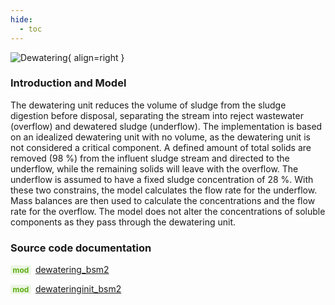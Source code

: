 ```yaml
---
hide:
  - toc
---
```


![Dewatering](https://gitlab.rrze.fau.de/evt/klaeffizient/bsm2-python/-/raw/doc_new2/docs/assets/.icons/bsm2python/dewatering.svg){ align=right }
<!-- TODO: change link to main branch before merging -->

### Introduction and Model

The dewatering unit reduces the volume of sludge from the sludge digestion before disposal, separating the stream into reject wastewater (overflow) and dewatered sludge (underflow). The implementation is based on an idealized dewatering unit with no volume, as the dewatering unit is not considered a critical component. A defined amount of total solids are removed (98&nbsp;%) from the influent sludge stream and directed to the underflow, while the remaining solids will leave with the overflow. The underflow is assumed to have a fixed sludge concentration of 28&nbsp;%. With these two constrains, the model calculates the flow rate for the underflow. Mass balances are then used to calculate the concentrations and the flow rate for the overflow. The model does not alter the concentrations of soluble components as they pass through the dewatering unit.


### Source code documentation

<span style=
  "color: #5cad0f;
  font-weight: bold;
  font-size: .85em;
  background-color: #5cad0f1a;
  padding: 0 .3em;
  border-radius: .1rem;
  margin-right: 0.2rem;">
mod</span> [dewatering_bsm2](/reference/bsm2_python/bsm2/dewatering_bsm2)

<span style=
  "color: #5cad0f;
  font-weight: bold;
  font-size: .85em;
  background-color: #5cad0f1a;
  padding: 0 .3em;
  border-radius: .1rem;
  margin-right: 0.2rem;">
mod</span> [dewateringinit_bsm2](/reference/bsm2_python/bsm2/init/dewateringinit_bsm2)


[^1]: [Benchmarking of Control Strategies for Wastewater Treatment Plants](https://iwaponline.com/ebooks/book-pdf/650794/wio9781780401171.pdf), chap. 4.2.4.4 Dewatering unit
[^2]: [Benchmark Simulation Model no. 2 (BSM2)](http://iwa-mia.org/wp-content/uploads/2022/09/TR3_BSM_TG_Tech_Report_no_3_BSM2_General_Description.pdf), chap. 5.2 Dewatering unit